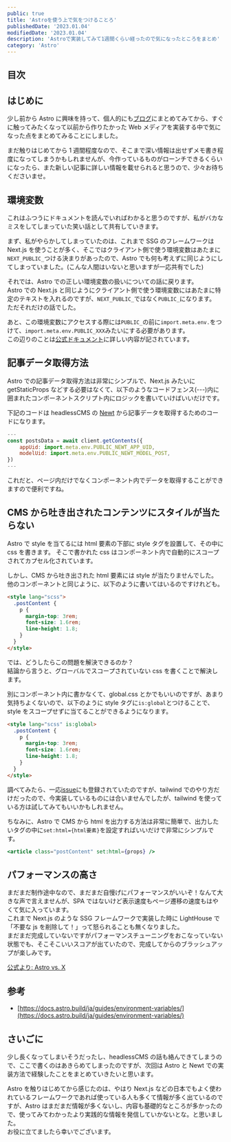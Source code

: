 ```yaml
---
public: true
title: 'Astroを使う上で気をつけることろ'
publishedDate: '2023.01.04'
modifiedDate: '2023.01.04'
description: 'Astroで実装してみて1週間くらい経ったので気になったところをまとめ'
category: 'Astro'
---
```


## 目次

## はじめに

少し前から Astro に興味を持って、個人的にも[ブログ](https://komosyu.dev/posts/11)にまとめてみてから、すぐに触ってみたくなって以前から作りたかった Web メディアを実装する中で気になった点をまとめてみることにしました。

まだ触りはじめてから 1 週間程度なので、そこまで深い情報は出せずメモ書き程度になってしまうかもしれませんが、今作っているものがローンチできるくらいになったら、また新しい記事に詳しい情報を載せられると思うので、少々お待ちくださいませ。

## 環境変数

これはふつうにドキュメントを読んでいればわかると思うのですが、私がバカなミスをしてしまっていた笑い話として共有していきます。

まず、私がやらかしてしまっていたのは、これまで SSG のフレームワークは Next.js を使うことが多く、そこではクライアント側で使う環境変数はあたまに`NEXT_PUBLIC_`つける決まりがあったので、Astro でも何も考えずに同じようにしてしまっていました。(こんな人間はいないと思いますが一応共有でした)

それでは、Astro での正しい環境変数の扱いについての話に戻ります。  
Astro での Next.js と同じようにクライアント側で使う環境変数にはあたまに特定のテキストを入れるのですが、`NEXT_PUBLIC_`ではなく`PUBLIC_`になります。  
ただそれだけの話でした。

あと、この環境変数にアクセスする際には`PUBLIC_`の前に`import.meta.env.`をつけて、`import.meta.env.PUBLIC_XXX`みたいにする必要があります。  
この辺りのことは[公式ドキュメント](https://docs.astro.build/ja/guides/environment-variables/)に詳しい内容が記されています。

## 記事データ取得方法

Astro での記事データ取得方法は非常にシンプルで、Next.js みたいに getStaticProps などする必要はなくて、以下のようなコードフェンス(---)内に囲まれたコンポーネントスクリプト内にロジックを書いていけばいいだけです。

下記のコードは headlessCMS の [Newt](https://www.newt.so/) から記事データを取得するためのコードになります。

```js
---
const postsData = await client.getContents({
    appUid: import.meta.env.PUBLIC_NEWT_APP_UID,
    modelUid: import.meta.env.PUBLIC_NEWT_MODEL_POST,
})
---
```

これだと、ページ内だけでなくコンポーネント内でデータを取得することができますので便利ですね。

## CMS から吐き出されたコンテンツにスタイルが当たらない

Astro で style を当てるには html 要素の下部に style タグを設置して、その中に css を書きます。
そこで書かれた css はコンポーネント内で自動的にスコープされてカプセル化されています。

しかし、CMS から吐き出された html 要素には style が当たりませんでした。  
他のコンポーネントと同じように、以下のように書いてはいるのですけれども。

```html
<style lang="scss">
  .postContent {
    p {
      margin-top: 3rem;
      font-size: 1.6rem;
      line-height: 1.8;
    }
  }
</style>
```

では、どうしたらこの問題を解決できるのか？  
結論から言うと、グローバルでスコープされていない css を書くことで解決します。

別にコンポーネント内に書かなくて、global.css とかでもいいのですが、あまり気持ちよくないので、以下のように style タグに`is:global`とつけることで、style をスコープせずに当てることができるようになります。

```html
<style lang="scss" is:global>
  .postContent {
    p {
      margin-top: 3rem;
      font-size: 1.6rem;
      line-height: 1.8;
    }
  }
</style>
```

調べてみたら、一応[issue](https://github.com/withastro/astro/issues/4380)にも登録されていたのですが、tailwind でのやり方だけだったので、今実装しているものには合いませんでしたが、tailwind を使っている方は試してみてもいいかもしれません。

ちなみに、Astro で CMS から html を出力する方法は非常に簡単で、出力したいタグの中に`set:html={html要素}`を設定すればいいだけで非常にシンプルです。

```jsx
<article class="postContent" set:html={props} />
```

## パフォーマンスの高さ

まだまだ制作途中なので、まだまだ自慢げにパフォーマンスがいいぞ！なんて大きな声で言えませんが、SPA ではないけど表示速度もページ遷移の速度もはやくて気に入っています。  
これまで Next.js のような SSG フレームワークで実装した時に LightHouse で「不要な js を削除して！」って怒られることも無くなりました。  
まだまだ完成していないですがパフォーマンスチューニングをおこなっていない状態でも、そこそこいいスコアが出ていたので、完成してからのブラッシュアップが楽しみです。

[公式より: Astro vs. X](https://docs.astro.build/ja/comparing-astro-vs-other-tools/)

## 参考

- [https://docs.astro.build/ja/guides/environment-variables/](https://docs.astro.build/ja/guides/environment-variables/)

## さいごに

少し長くなってしまいそうだったし、headlessCMS の話も絡んできてしまうので、ここで書くのはあきらめてしまったのですが、次回は Astro と Newt での実装方法で経験したことをまとめていきたいと思います。

Astro を触りはじめてから感じたのは、やはり Next.js などの日本でもよく使われているフレームワークであれば使っている人も多くて情報が多く出ているのですが、Astro はまだまだ情報が多くないし、内容も基礎的なところが多かったので、使ってみてわかったより実践的な情報を発信していかないとな。と思いました。  
お役に立てましたら幸いでございます。
